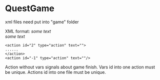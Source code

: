 # QuestGame
xml files need put into "game" folder



XML format: 
<file id="1" type="file" name="1_game.xml">
	<action id="1" type="action" text="">
		<var id="1" move_to="f1a2" damage="">
      some text
		</var>		
		<var id="2" move_to="f1a4" damage="-50">
		  some text
		</var>
	</action>

	<action id="2" type="action" text="">
    ......
	</action>
	<action id="-1" type="action" text=""/>
</file>


Action without vars signals about game finish. 
Vars id into one action must be unique.
Actions id into one file must be unique.
